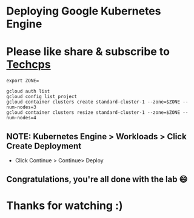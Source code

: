 
# Deploying Google Kubernetes Engine

# Please like share & subscribe to [Techcps](https://www.youtube.com/@techcps)

```
export ZONE=
```
```
gcloud auth list
gcloud config list project
gcloud container clusters create standard-cluster-1 --zone=$ZONE --num-nodes=3
gcloud container clusters resize standard-cluster-1 --zone=$ZONE --num-nodes=4
```
## NOTE: Kubernetes Engine > Workloads > Click Create Deployment
* Click Continue > Continue> Deploy

## Congratulations, you're all done with the lab 😄

# Thanks for watching :)
